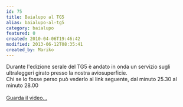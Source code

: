 ```yaml
---
id: 75
title: Baialupo al TG5
alias: baialupo-al-tg5
category: baialupo
featured: 0
created: 2010-04-06T19:46:42
modified: 2013-06-12T08:35:41
created_by: Mariko
---
```

<p>
 Durante l'edizione serale del TG5 è andato in onda un servizio sugli ultraleggeri girato presso la nostra aviosuperficie.
 <br/>
 Chi se lo fosse perso può vederlo al link seguente, dal minuto 25.30 al minuto 28.00
 <br/>
 <br/>
 <a href="http://www.video.mediaset.it/video/tg5/full/162197/edizione-ore-2000-del-6-aprile.html" target="_blank">
  Guarda il video...
  <br/>
 </a>
</p>
